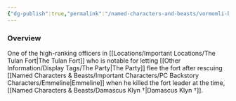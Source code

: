 ```yaml
---
{"dg-publish":true,"permalink":"/named-characters-and-beasts/vormomli-bronzehand/","tags":["NPC"],"updated":"2025-04-26T18:52:15.923+01:00"}
---
```



### Overview
One of the high-ranking officers in [[Locations/Important Locations/The Tulan Fort\|The Tulan Fort]] who is notable for letting [[Other Information/Display Tags/The Party\|The Party]] flee the fort after rescuing [[Named Characters & Beasts/Important Characters/PC Backstory Characters/Emmeline\|Emmeline]] when he killed the fort leader at the time, [[Named Characters & Beasts/Damascus Klyn †\|Damascus Klyn †]].